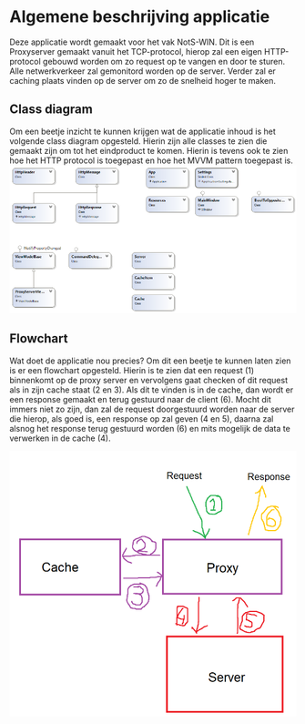 # Algemene beschrijving applicatie
Deze applicatie wordt gemaakt voor het vak NotS-WIN. Dit is een Proxyserver gemaakt vanuit het TCP-protocol, hierop zal een eigen HTTP-protocol gebouwd worden om zo request op te vangen en door te sturen. Alle netwerkverkeer zal gemonitord worden op de server. Verder zal er caching plaats vinden op de server om zo de snelheid hoger te maken. 

## Class diagram
Om een beetje inzicht te kunnen krijgen wat de applicatie inhoud is het volgende class diagram opgesteld. Hierin zijn alle classes te zien die gemaakt zijn om tot het eindproduct te komen. Hierin is tevens ook te zien hoe het HTTP protocol is toegepast en hoe het MVVM pattern toegepast is.
![Class diagram](./Images/ClassDiagram.png)

## Flowchart
Wat doet de applicatie nou precies? Om dit een beetje te kunnen laten zien is er een flowchart opgesteld. Hierin is te zien dat een request (1) binnenkomt op de proxy server en vervolgens gaat checken of dit request als in zijn cache staat (2 en 3). Als dit te vinden is in de cache, dan wordt er een response gemaakt en terug gestuurd naar de client (6). Mocht dit immers niet zo zijn, dan zal de request doorgestuurd worden naar de server die hierop, als goed is, een response op zal geven (4 en 5), daarna zal alsnog het response terug gestuurd worden (6) en mits mogelijk de data te verwerken in de cache (4).

![Flowchart](./Images/Flowchart.png)

